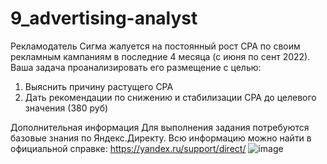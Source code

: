 # 9_advertising-analyst

Рекламодатель Сигма жалуется на постоянный рост CPA по своим рекламным кампаниям в последние 4 месяца (с июня по сент 2022). Ваша задача проанализировать его размещение с целью:
1) Выяснить причину растущего CPA
2) Дать рекомендации по снижению и стабилизации CPA до целевого значения (380 руб)

Дополнительная информация
Для выполнения задания потребуются базовые знания по Яндекс.Директу.
Всю информацию можно найти в официальной справке: https://yandex.ru/support/direct/
![image](https://github.com/johnmcv761/9_advertising-analyst/assets/81962096/8b06ed88-050e-4b35-b93a-aac2260454dc)

